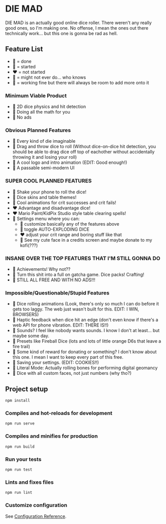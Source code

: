 # DIE MAD

DIE MAD is an actually good online dice roller. There weren't any really good ones, so I'm making one. No offense, I mean the ones out there technically work... but this one is gonna be rad as hell.

## Feature List

 - 💚 = done
 - 💛 = started
 - ♥️ = not started
 - 💜 = might not ever do... who knows
 - 💙 = working fine but there will always be room to add more onto it

### Minimum Viable Product

 - 💚 2D dice physics and hit detection
 - 💚 Doing all the math for you
 - 💚 No ads

### Obvious Planned Features

 - 💙 Every kind of die imaginable
 - 💜 Drag and throw dice to roll (Without dice-on-dice hit detection, you should be able to drag dice off top of eachother without accidentally throwing it and losing your roll)
 - 💚 A cool logo and intro animation (EDIT: Good enough!)
 - 💙 A passable semi-modern UI

### SUPER COOL PLANNED FEATURES

 - 💚 Shake your phone to roll the dice!
 - 💛 Dice skins and table themes!
 - 💚 Cool animations for crit successes and crit fails!
 - ♥️ Advantage and disadvantage dice!
 - ♥️ Mario Paint/KidPix Studio style table clearing spells!
 - 💙 Settings menu where you can:
   - 💙 customize basically any of the features above
   - 💚 toggle AUTO-EXPLODING DICE
   - ♥️ adjust your crit range and boring stuff like that
   - 💜 See my cute face in a credits screen and maybe donate to my kofi(???)

### INSANE OVER THE TOP FEATURES THAT I'M STILL GONNA DO

 - 💙 Achievements! Why not??
 - 💛 Turn this shit into a full on gatcha game. Dice packs! Crafting!
 - 💚 STILL ALL FREE AND WITH NO ADS!!!

### Impossible/Questionable/Stupid Features

 - 💚 Dice rolling animations (Look, there's only so much I can do before it gets too laggy. The web just wasn't built for this. EDIT: I WIN, BROWSERS)
 - 💚 Haptic feedback when dice hit an edge (don't even know if there's a web API for phone vibration. EDIT: THERE IS!!)
 - 💜 Sounds? I feel like nobody wants sounds. I know I don't at least... but maybe some day.
 - 💜 Presets like Fireball Dice (lots and lots of little orange D6s that leave a fire trail)
 - 💜 Some kind of reward for donating or something? I don't know about this one. I mean I want to keep every part of this free.
 - 💚 Saving your settings. (EDIT: COOKIES!!)
 - 💜 Literal Mode: Actually rolling bones for performing digital geomancy
 - 💜 Dice with all custom faces, not just numbers (why tho?)

## Project setup
```
npm install
```

### Compiles and hot-reloads for development
```
npm run serve
```

### Compiles and minifies for production
```
npm run build
```

### Run your tests
```
npm run test
```

### Lints and fixes files
```
npm run lint
```

### Customize configuration
See [Configuration Reference](https://cli.vuejs.org/config/).
